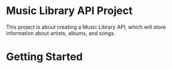 # Music Library API Project

This project is about creating a Music Library API, which will store information about artists, albums, and songs.

# Getting Started